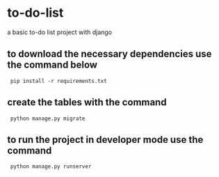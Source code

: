 # to-do-list
a basic to-do list project with django

## to download the necessary dependencies use the command below
```
 pip install -r requirements.txt
```

## create the tables with the command
```
 python manage.py migrate
```

## to run the project in developer mode use the command
```
 python manage.py runserver
```